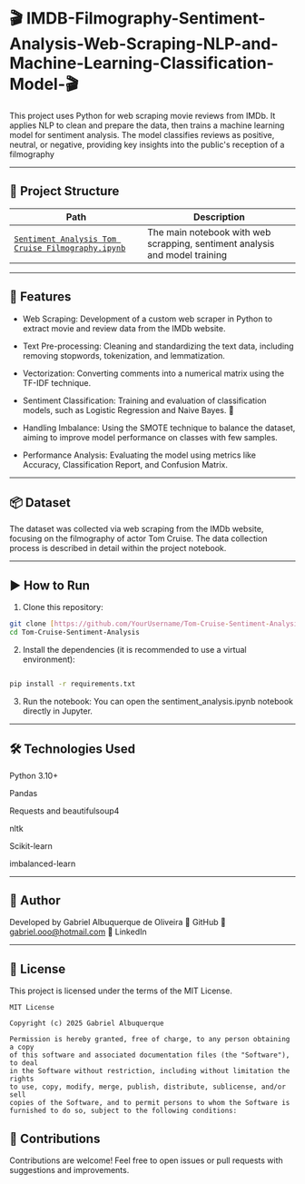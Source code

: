 # 🎬 IMDB-Filmography-Sentiment-Analysis-Web-Scraping-NLP-and-Machine-Learning-Classification-Model-🎬
This project uses Python for web scraping movie reviews from IMDb. It applies NLP to clean and prepare the data, then trains a machine learning model for sentiment analysis. The model classifies reviews as positive, neutral, or negative, providing key insights into the public's reception of a filmography

---

## 📁 Project Structure

| Path | Description |
|---|---|
| [`Sentiment Analysis Tom Cruise Filmography.ipynb`](https://github.com/GabrielAlbuquerqueDeOliveira/IMDB-Filmography-Sentiment-Analysis-Web-Scraping-NLP-and-Machine-Learning-Classification-Model-/blob/main/Web_scapping%20%2B%20Sentiment%20Analysis.ipynb) | The main notebook with web  scrapping, sentiment analysis and model training |

---

## 🚀 Features

- Web Scraping: Development of a custom web scraper in Python to extract movie and review data from the IMDb website.

- Text Pre-processing: Cleaning and standardizing the text data, including removing stopwords, tokenization, and lemmatization.

- Vectorization: Converting comments into a numerical matrix using the TF-IDF technique.

- Sentiment Classification: Training and evaluation of classification models, such as Logistic Regression and Naive Bayes. 🤖

- Handling Imbalance: Using the SMOTE technique to balance the dataset, aiming to improve model performance on classes with few samples.

- Performance Analysis: Evaluating the model using metrics like Accuracy, Classification Report, and Confusion Matrix.

---

## 📦 Dataset

The dataset was collected via web scraping from the IMDb website, focusing on the filmography of actor Tom Cruise. The data collection process is described in detail within the project notebook.

---

## ▶️ How to Run

1.  Clone this repository:
```bash
git clone [https://github.com/YourUsername/Tom-Cruise-Sentiment-Analysis.git]
cd Tom-Cruise-Sentiment-Analysis
```
2. Install the dependencies (it is recommended to use a virtual environment):
```bash

pip install -r requirements.txt
```

3. Run the notebook:
You can open the sentiment_analysis.ipynb notebook directly in Jupyter.

---

## 🛠️ Technologies Used
Python 3.10+

Pandas

Requests and beautifulsoup4

nltk

Scikit-learn

imbalanced-learn

---

## 👤 Author

Developed by Gabriel Albuquerque de Oliveira
🔗 GitHub
📧 gabriel.ooo@hotmail.com
💼 LinkedIn

---


## 📄 License

This project is licensed under the terms of the MIT License.

```
MIT License

Copyright (c) 2025 Gabriel Albuquerque

Permission is hereby granted, free of charge, to any person obtaining a copy
of this software and associated documentation files (the "Software"), to deal
in the Software without restriction, including without limitation the rights
to use, copy, modify, merge, publish, distribute, sublicense, and/or sell
copies of the Software, and to permit persons to whom the Software is
furnished to do so, subject to the following conditions:
```

## 🤝 Contributions
Contributions are welcome!
Feel free to open issues or pull requests with suggestions and improvements.
